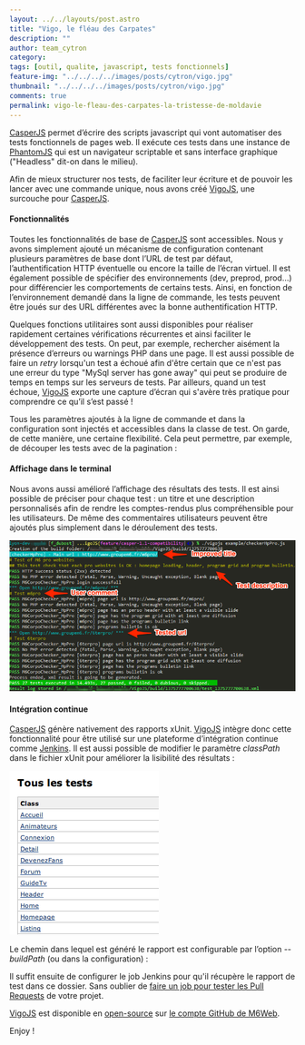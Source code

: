 ```yaml
---
layout: ../../layouts/post.astro
title: "Vigo, le fléau des Carpates"
description: ""
author: team_cytron
category:
tags: [outil, qualite, javascript, tests fonctionnels]
feature-img: "../../../../images/posts/cytron/vigo.jpg"
thumbnail: "../../../../images/posts/cytron/vigo.jpg"
comments: true
permalink: vigo-le-fleau-des-carpates-la-tristesse-de-moldavie
---
```


[CasperJS](https://casperjs.org/) permet d’écrire des scripts javascript qui vont automatiser des tests fonctionnels de pages web. Il exécute ces tests dans une instance de [PhantomJS](https://phantomjs.org/) qui est un navigateur scriptable et sans interface graphique ("Headless" dit-on dans le milieu).

Afin de mieux structurer nos tests, de faciliter leur écriture et de pouvoir les lancer avec une commande unique, nous avons créé [VigoJS](https://github.com/BedrockStreaming/VigoJS), une surcouche pour [CasperJS](https://casperjs.org/).

#### Fonctionnalités

Toutes les fonctionnalités de base de [CasperJS](https://casperjs.org/) sont accessibles. Nous y avons simplement ajouté un mécanisme de configuration contenant plusieurs paramètres de base dont l’URL de test par défaut, l’authentification HTTP éventuelle ou encore la taille de l’écran virtuel. Il est également possible de spécifier des environnements (dev, preprod, prod...) pour différencier les comportements de certains tests. Ainsi, en fonction de l’environnement demandé dans la ligne de commande, les tests peuvent être joués sur des URL différentes avec la bonne authentification HTTP.

Quelques fonctions utilitaires sont aussi disponibles pour réaliser rapidement certaines vérifications récurrentes et ainsi faciliter le développement des tests. On peut, par exemple, rechercher aisément la présence d’erreurs ou warnings PHP dans une page. Il est aussi possible de faire un *retry* lorsqu'un test a échoué afin d'être certain que ce n'est pas une erreur du type "MySql server has gone away" qui peut se produire de temps en temps sur les serveurs de tests. Par ailleurs, quand un test échoue, [VigoJS](https://github.com/BedrockStreaming/VigoJS) exporte une capture d’écran qui s'avère très pratique pour comprendre ce qu’il s’est passé !

Tous les paramètres ajoutés à la ligne de commande et dans la configuration sont injectés et accessibles dans la classe de test. On garde, de cette manière, une certaine flexibilité. Cela peut permettre, par exemple, de découper les tests avec de la pagination :

<script src="https://gist.github.com/KuiKui/6121955.js"></script>

<script src="https://gist.github.com/fdubost/6172224.js"></script>

#### Affichage dans le terminal

Nous avons aussi amélioré l’affichage des résultats des tests. Il est ainsi possible de préciser pour chaque test : un titre et une description personnalisés afin de rendre les comptes-rendus plus compréhensible pour les utilisateurs. De même des commentaires utilisateurs peuvent être ajoutés plus simplement dans le déroulement des tests.

![Affichage dans le terminal](/images/posts/imgob/0-00-30-83-201308-ob_a1e6705b03efdc2518ba5e18c284550a_vigo-console-5.png)

#### Intégration continue

[CasperJS](https://casperjs.org/) génère nativement des rapports xUnit. [VigoJS](https://github.com/BedrockStreaming/VigoJS) intègre donc cette fonctionnalité pour être utilisé sur une plateforme d’intégration continue comme [Jenkins](https://jenkins-ci.org/). Il est aussi possible de modifier le paramètre *classPath* dans le fichier xUnit pour améliorer la lisibilité des résultats :

![Affichage des résultats des tests dans Jenkins](/images/posts/imgob/0-00-30-83-201308-ob_5138f3_capture-d-e-cran-2013-08-01-a-15-57-02.png)

Le chemin dans lequel est généré le rapport est configurable par l’option *--buildPath* (ou dans la configuration) :


<script src="https://gist.github.com/KuiKui/6122091.js"></script>

Il suffit ensuite de configurer le job Jenkins pour qu'il récupère le rapport de test dans ce dossier. Sans oublier de [faire un job pour tester les Pull Requests](/lache-moi-la-branch) de votre projet.

[VigoJS](https://github.com/BedrockStreaming/VigoJS) est disponible en [open-source](https://tom.preston-werner.com/2011/11/22/open-source-everything.html) sur [le compte GitHub de M6Web](https://github.com/BedrockStreaming).

Enjoy !
